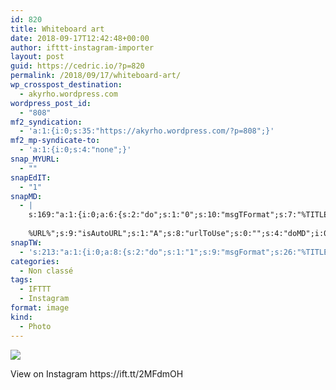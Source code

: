 ```yaml
---
id: 820
title: Whiteboard art
date: 2018-09-17T12:42:48+00:00
author: ifttt-instagram-importer
layout: post
guid: https://cedric.io/?p=820
permalink: /2018/09/17/whiteboard-art/
wp_crosspost_destination:
  - akyrho.wordpress.com
wordpress_post_id:
  - "808"
mf2_syndication:
  - 'a:1:{i:0;s:35:"https://akyrho.wordpress.com/?p=808";}'
mf2_mp-syndicate-to:
  - 'a:1:{i:0;s:4:"none";}'
snap_MYURL:
  - ""
snapEdIT:
  - "1"
snapMD:
  - |
    s:169:"a:1:{i:0;a:6:{s:2:"do";s:1:"0";s:10:"msgTFormat";s:7:"%TITLE%";s:9:"msgFormat";s:19:"%FULLTEXT%
    
    %URL%";s:9:"isAutoURL";s:1:"A";s:8:"urlToUse";s:0:"";s:4:"doMD";i:0;}}";
snapTW:
  - 's:213:"a:1:{i:0;a:8:{s:2:"do";s:1:"1";s:9:"msgFormat";s:26:"%TITLE%. %EXCERPT% - %URL%";s:8:"attchImg";s:1:"1";s:9:"isAutoImg";s:1:"A";s:8:"imgToUse";s:0:"";s:9:"isAutoURL";s:1:"A";s:8:"urlToUse";s:0:"";s:4:"doTW";i:0;}}";'
categories:
  - Non classé
tags:
  - IFTTT
  - Instagram
format: image
kind:
  - Photo
---
```

<div>
  <p>
    <img style="max-width: 600px;" src="https://i0.wp.com/scontent.cdninstagram.com/vp/095a6e3b6e0ae5692d0c6d31095e1b75/5C276009/t51.2885-15/sh0.08/e35/s640x640/41642283_1850750051682538_5863159253775612025_n.jpg?w=900&#038;ssl=1" data-recalc-dims="1" />
  </p>
  
  <div>
    View on Instagram https://ift.tt/2MFdmOH
  </div>
</div>